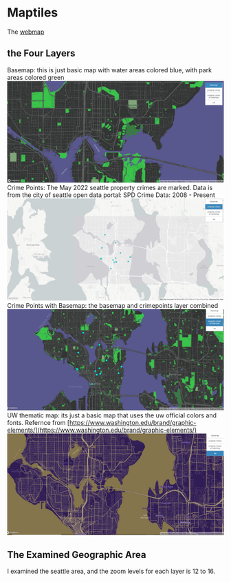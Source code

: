 # Maptiles
The [webmap](https://minjiekim.github.io/maptiles/)
## the Four Layers
Basemap: this is just basic map with water areas colored blue, with park areas colored green
![basemap](/img/base.JPG)
Crime Points: The May 2022 seattle property crimes are marked. Data is from the city of seattle open data portal: SPD Crime Data: 2008 - Present
![crime points](/img/crime.JPG)
Crime Points with Basemap: the basemap and crimepoints layer combined
![crime points with basemap](/img/crimebase.JPG)
UW thematic map: its just a basic map that uses the uw official colors and fonts.  Refernce from [https://www.washington.edu/brand/graphic-elements/](https://www.washington.edu/brand/graphic-elements/)
![uw thematic map](/img/uw.JPG)
## The Examined Geographic Area
I examined the seattle area, and the zoom levels for each layer is 12 to 16.
